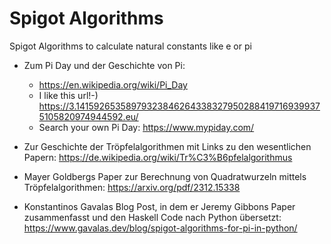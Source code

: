 # Spigot Algorithms
Spigot Algorithms to calculate natural constants like e or pi

* Zum Pi Day und der Geschichte von Pi:
  * https://en.wikipedia.org/wiki/Pi_Day
  * I like this url!-) https://3.141592653589793238462643383279502884197169399375105820974944592.eu/
  * Search your own Pi Day: https://www.mypiday.com/
  
* Zur Geschichte der Tröpfelalgorithmen mit Links zu den wesentlichen Papern: https://de.wikipedia.org/wiki/Tr%C3%B6pfelalgorithmus
* Mayer Goldbergs Paper zur Berechnung von Quadratwurzeln mittels Tröpfelalgorithmen: https://arxiv.org/pdf/2312.15338
* Konstantinos Gavalas Blog Post, in dem er Jeremy Gibbons Paper zusammenfasst und den Haskell Code nach Python übersetzt: https://www.gavalas.dev/blog/spigot-algorithms-for-pi-in-python/
